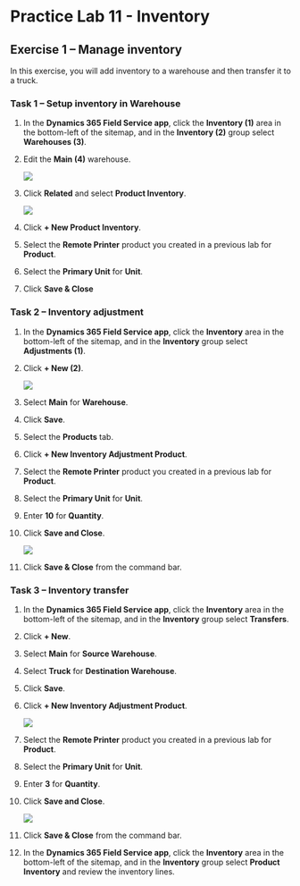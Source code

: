 # Practice Lab 11 - Inventory

## Exercise 1 – Manage inventory

In this exercise, you will add inventory to a warehouse and then transfer it to a truck.


### Task 1 – Setup inventory in Warehouse

1. In the **Dynamics 365 Field Service app**, click the **Inventory (1)** area in the bottom-left of the sitemap, and in the **Inventory (2)** group select **Warehouses (3)**.

1. Edit the **Main (4)** warehouse.

    ![](../images/Setup-inventory-in-Warehouse-8.png)

1. Click **Related** and select **Product Inventory**.

   ![](../images/Setup-inventory-in-Warehouse-9.png)

1. Click **+ New Product Inventory**.

1. Select the **Remote Printer** product you created in a previous lab for **Product**.

1. Select the **Primary Unit** for **Unit**.

1. Click **Save & Close**

### Task 2 – Inventory adjustment

1. In the **Dynamics 365 Field Service app**, click the **Inventory** area in the bottom-left of the sitemap, and in the **Inventory** group select **Adjustments (1)**.

1. Click **+ New (2)**.

    ![](../images/Setup-inventory-in-Warehouse-7.png)

1. Select **Main** for **Warehouse**.

1. Click **Save**.

1. Select the **Products** tab.

    [](../images/Setup-inventory-in-Warehouse-6.png)

1. Click **+ New Inventory Adjustment Product**.

1. Select the **Remote Printer** product you created in a previous lab for **Product**.

1. Select the **Primary Unit** for **Unit**.

1. Enter **10** for **Quantity**.

1. Click **Save and Close**.

    ![](../images/Setup-inventory-in-Warehouse-5.png)

1. Click **Save & Close** from the command bar.

### Task 3 – Inventory transfer

1. In the **Dynamics 365 Field Service app**, click the **Inventory** area in the bottom-left of the sitemap, and in the **Inventory** group select **Transfers**.

1. Click **+ New**.

    [](../images/Setup-inventory-in-Warehouse-4.png)

1. Select **Main** for **Source Warehouse**.

1. Select **Truck** for **Destination Warehouse**.

1. Click **Save**.

    [](../images/Setup-inventory-in-Warehouse-3.png)

1. Click **+ New Inventory Adjustment Product**.

    ![](../images/Setup-inventory-in-Warehouse-2.png)

1. Select the **Remote Printer** product you created in a previous lab for **Product**.

1. Select the **Primary Unit** for **Unit**.

1. Enter **3** for **Quantity**.

1. Click **Save and Close**.

    ![](../images/Setup-inventory-in-Warehouse-1.png)

1. Click **Save & Close** from the command bar.

1. In the **Dynamics 365 Field Service app**, click the **Inventory** area in the bottom-left of the sitemap, and in the **Inventory** group select **Product Inventory** and review the inventory lines.
